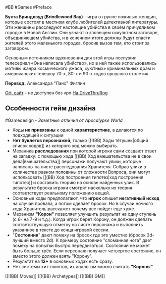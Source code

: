 #BB  #Games #Preface

**Бухта Бриндлвуд (Brindlewood Bay)** - игра о группе пожилых женщин, которые состоят в местном клубе любителей детективной литературы. Эти женщины расследуют настоящие убийства в своём причудливом городке в Новой Англии. Они узнают о зловещем оккультном заговоре, объединяющем убийства, и в конечном итоге должны будут спасти жителей этого маленького городка, бросив вызов тем, кто стоит за заговором.  
  
Основным источником вдохновения для этой игры послужил телесериал «Она написала убийство», но в ней также использовались мотивы жанра космического ужаса, «уютных» криминальных драм и американских телешоу 70-х, 80-х и 90-х годов прошлого столетия.

**Перевод:** Александра "Ланс" Фиглин

[Оф. сайт](**https://www.gauntlet-rpg.com/brindlewood-bay.html) - не доступен без vpn
[На DriveThruRpg](https://www.drivethrurpg.com/en/product/410316/Brindlewood-Bay-Kickstarter-Edition)

## Особенности гейм дизайна
#Gamedesign *- Заметные отличия от Apocalypse World*

- Ходы **не привязаны** к одной **характеристике**, а делаются по подходящей к ситуации
- **Нет буклетов персонажей**, только [[!(BB) Ходы тётушек|общий список ходов]]  из которого ход можно выбирать.
- Механика **расследования** при которой игроки сами создают ответ на загадку: с помощью хода [[(BB) Ход вмешательства не в свои дела|вмешательства]] персонажи получают улики, которые написаны на листе расследования Хранителя. Собрав улики в количестве равном половины от сложности Вопроса, они могут использовать [[(BB) Ход построения гипотез|ход построения гипотез]] и составить теорию на основе найденных улик. В результате броска игроки смотрят насколько их теория соответствует реальному положению вещей.
- Основные ходы предполагают, что **игрок** опишет **негативный исход** на случай провала, а потом сделает бросок. Но в случаи ночного хода Хранитель расскажет почему все пойдет еще хуже.
- Механизм **"Корон"** позволяет улучшить результат на одну ступень (с 6- на 7-9 и т.д.). Когда игрок берет Корону, он должен сделать соответствующую отметку на листе персонажа и выполнить указанное в тексте до конца игровой сессии. 
- "**Состояния**" дают помеху на бросок где это уместно (бросок 3d-лучший вместо 2d). К примеру состояние "сломанная нога" дает помеху на попытки быстро передвигаться. Состояний не может быть больше трёх. Если персонаж получает четвертое состояние, он вместо этого должен взять "Корону".
- Результат на **12+** в основных ходах есть сразу.
- Нет системы хит-поинтов, их аналогом можно считать **"Короны"**


[[!(BB) Moves]]
[[!(BB) Archetypes]]
[[!(BB) GM]]